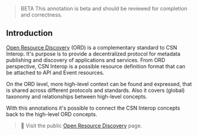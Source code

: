 > <span className="feature-status-beta">BETA</span> This annotation is beta and should be reviewed for completion and correctness.

## Introduction

[Open Resource Discovery](https://sap.github.io/open-resource-discovery/) (ORD) is a complementary standard to CSN Interop.
It's purpose is to provide a decentralized protocol for metadata publishing and discovery of applications and services.
From ORD perspective, CSN Interop is a possible resource definition format that can be attached to API and Event resources.

On the ORD level, more high-level context can be found and expressed, that is shared across different protocols and standards.
Also it covers (global) taxonomy and relationships between high-level concepts.

With this annotations it's possible to connect the CSN Interop concepts back to the high-level ORD concepts.

> 🔗 Visit the public [Open Resource Discovery](https://sap.github.io/open-resource-discovery/) page.
